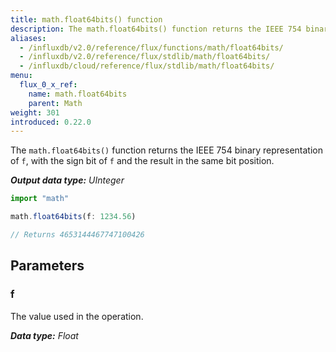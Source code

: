 ```yaml
---
title: math.float64bits() function
description: The math.float64bits() function returns the IEEE 754 binary representation of `f`, with the sign bit of `f` and the result in the same bit position.
aliases:
  - /influxdb/v2.0/reference/flux/functions/math/float64bits/
  - /influxdb/v2.0/reference/flux/stdlib/math/float64bits/
  - /influxdb/cloud/reference/flux/stdlib/math/float64bits/
menu:
  flux_0_x_ref:
    name: math.float64bits
    parent: Math
weight: 301
introduced: 0.22.0
---
```


The `math.float64bits()` function returns the IEEE 754 binary representation of `f`, with the sign bit of `f` and the result in the same bit position.

_**Output data type:** UInteger_

```js
import "math"

math.float64bits(f: 1234.56)

// Returns 4653144467747100426
```

## Parameters

### f
The value used in the operation.

_**Data type:** Float_
